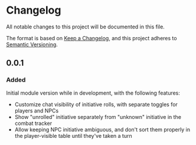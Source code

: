 # Changelog

All notable changes to this project will be documented in this file.

The format is based on [Keep a Changelog](https://keepachangelog.com/en/1.0.0/),
and this project adheres to [Semantic Versioning](https://semver.org/spec/v2.0.0.html).

## 0.0.1

### Added

Initial module version while in development, with the following features:

* Customize chat visibility of initiative rolls, with separate toggles for players and NPCs
* Show "unrolled" initiative separately from "unknown" initiative in the combat tracker
* Allow keeping NPC initiative ambiguous, and don't sort them properly in the player-visible table until they've taken a turn

